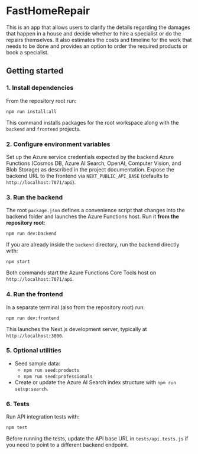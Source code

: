 # FastHomeRepair

This is an app that allows users to clarify the details regarding the damages that happen in a house and decide whether to hire a specialist or do the repairs themselves. It also estimates the costs and timeline for the work that needs to be done and provides an option to order the required products or book a specialist.

## Getting started

### 1. Install dependencies

From the repository root run:

```
npm run install:all
```

This command installs packages for the root workspace along with the `backend` and `frontend` projects.

### 2. Configure environment variables

Set up the Azure service credentials expected by the backend Azure Functions (Cosmos DB, Azure AI Search, OpenAI, Computer Vision, and Blob Storage) as described in the project documentation. Expose the backend URL to the frontend via `NEXT_PUBLIC_API_BASE` (defaults to `http://localhost:7071/api`).

### 3. Run the backend

The root `package.json` defines a convenience script that changes into the backend folder and launches the Azure Functions host. Run it **from the repository root**:

```
npm run dev:backend
```

If you are already inside the `backend` directory, run the backend directly with:

```
npm start
```

Both commands start the Azure Functions Core Tools host on `http://localhost:7071/api`.

### 4. Run the frontend

In a separate terminal (also from the repository root) run:

```
npm run dev:frontend
```

This launches the Next.js development server, typically at `http://localhost:3000`.

### 5. Optional utilities

* Seed sample data:
  * `npm run seed:products`
  * `npm run seed:professionals`
* Create or update the Azure AI Search index structure with `npm run setup:search`.

### 6. Tests

Run API integration tests with:

```
npm test
```

Before running the tests, update the API base URL in `tests/api.tests.js` if you need to point to a different backend endpoint.
